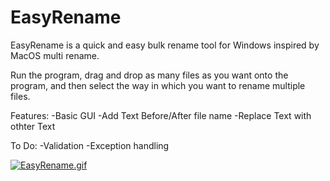 # EasyRename
EasyRename is a quick and easy bulk rename tool for Windows inspired by MacOS multi rename.

Run the program, drag and drop as many files as you want onto the program, and then select the way in which you want to rename multiple files.

Features:
-Basic GUI
-Add Text Before/After file name
-Replace Text with othter Text

To Do:
-Validation
-Exception handling

[![EasyRename.gif](https://s2.gifyu.com/images/EasyRename.gif)](https://gifyu.com/image/CDUU)
